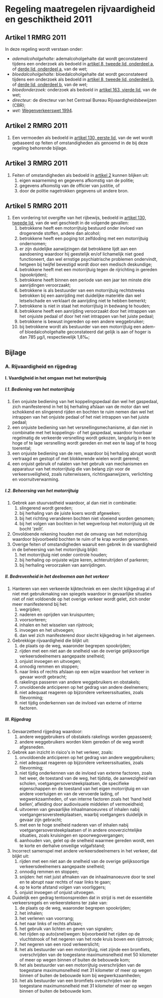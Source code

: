 # Regeling maatregelen rijvaardigheid en geschiktheid 2011

## Artikel 1 RMRG 2011

In deze regeling wordt verstaan onder:

- _ademalcoholgehalte:_ ademalcoholgehalte dat wordt geconstateerd tijdens een onderzoek als bedoeld in [artikel 8, tweede lid, onderdeel a](./wegenverkeerswet-1994.md#artikel-8-wvw-besturen-onder-invloed), of [derde lid, onderdeel a](./wegenverkeerswet-1994.md#artikel-8-wvw-besturen-onder-invloed), van de wet;
- _bloedalcoholgehalte:_ bloedalcoholgehalte dat wordt geconstateerd tijdens een onderzoek als bedoeld in [artikel 8, tweede lid, onderdeel b](./wegenverkeerswet-1994.md#artikel-8-wvw-besturen-onder-invloed), of [derde lid, onderdeel b](./wegenverkeerswet-1994.md#artikel-8-wvw-besturen-onder-invloed), van de wet;
- _bloedonderzoek:_ onderzoek als bedoeld in [artikel 163, vierde lid](./wegenverkeerswet-1994.md#artikel-163-wvw-adem--en-bloedonderzoek-weigering-medische-redenen-urineproef-delegatie), van de wet;
- _directeur:_ de directeur van het Centraal Bureau Rijvaardigheidsbewijzen (CBR);
- _wet:_ [Wegenverkeerswet 1994](./wegenverkeerswet-1994.md).

## Artikel 2 RMRG 2011

1. Een vermoeden als bedoeld in [artikel 130, eerste lid](./wegenverkeerswet-1994.md#artikel-130-wvw-gebrek-rijvaardigheid-of-geschiktheid), van de wet wordt gebaseerd op feiten of omstandigheden als genoemd in de bij deze regeling behorende bijlage.

## Artikel 3 RMRG 2011

1. Feiten of omstandigheden als bedoeld in [artikel 2](#artikel-2-rmrg-2011) kunnen blijken uit:
    1. eigen waarneming en gegevens afkomstig van de politie;
    2. gegevens afkomstig van de officier van justitie, of
    3. door de politie nagetrokken gegevens uit andere bron.

## Artikel 5 RMRG 2011

1. Een vordering tot overgifte van het rijbewijs, bedoeld in [artikel 130, tweede lid](./wegenverkeerswet-1994.md#artikel-130-wvw-gebrek-rijvaardigheid-of-geschiktheid), van de wet geschiedt in de volgende gevallen:
    1. betrokkene heeft een motorrijtuig bestuurd onder invloed van drogerende stoffen, andere dan alcohol;
    2. betrokkene heeft een poging tot zelfdoding met een motorrijtuig ondernomen;
    3. er zijn duidelijke aanwijzingen dat betrokkene lijdt aan een aandoening waardoor hij geestelijk en/of lichamelijk niet goed functioneert, dan wel ernstige psychiatrische problemen ondervindt, hetgeen bij twijfel bevestigd wordt door een medisch deskundige;
    4. betrokkene heeft met een motorrijtuig tegen de rijrichting in gereden (spookrijden);
    5. betrokkene heeft binnen een periode van een jaar ten minste drie aanrijdingen veroorzaakt;
    6. betrokkene is als bestuurder van een motorrijtuig rechtstreeks betrokken bij een aanrijding met duidelijke materiële dan wel letselschade en verklaart de aanrijding niet te hebben bemerkt;
    7. betrokkene is niet in staat het motorrijtuig in bedwang te houden;
    8. betrokkene heeft een aanrijding veroorzaakt door het intrappen van het onjuiste pedaal of door het niet intrappen van het juiste pedaal;
    9. betrokkene is bewust ingereden op een andere weggebruiker;
    10. bij betrokkene wordt als bestuurder van een motorrijtuig een adem- of bloedalcoholgehalte geconstateerd dat gelijk is aan of hoger is dan 785 µg/l, respectievelijk 1,8‰;

## Bijlage

### A. Rijvaardigheid en rijgedrag

#### I. Vaardigheid in het omgaan met het motorrijtuig

##### I.1. Bediening van het motorrijtuig

1. Een onjuiste bediening van het koppelingspedaal dan wel het gaspedaal, zich manifesterend in het bij herhaling afslaan van de motor dan wel schokkend en slingerend rijden en bochten te ruim nemen dan wel het intrappen van het onjuiste pedaal of het niet intrappen van het juiste pedaal;
2. een onjuiste bediening van het versnellingsmechanisme, al dan niet in combinatie met het koppelings- of het gaspedaal, waardoor hoorbaar regelmatig de verkeerde versnelling wordt gekozen, langdurig in een te hoge of te lage versnelling wordt gereden en met een te laag of te hoog toerental;
3. een onjuiste bediening van de rem, waardoor bij herhaling abrupt wordt vertraagd en gestopt of met blokkerende wielen wordt geremd;
4. een onjuist gebruik of nalaten van het gebruik van mechanismen en apparatuur van het motorrijtuig die van belang zijn voor de verkeersveiligheid, zoals ruitenwissers, richtingaanwijzers, verlichting en voorruitverwarming.

##### I.2. Beheersing van het motorrijtuig

1. Gebrek aan stuurvastheid waardoor, al dan niet in combinatie:
    1. slingerend wordt gereden;
    2. bij herhaling van de juiste koers wordt afgeweken;
    3. bij het richting veranderen bochten niet vloeiend worden genomen;
    4. bij het volgen van bochten in het wegverloop het motorrijtuig uit de bocht ‘zeilt’.
2. Onvoldoende rekening houden met de omvang van het motorrijtuig waardoor bijvoorbeeld bochten te ruim of te krap worden genomen.
3. Overige feiten of omstandigheden waaruit een gebrek in de vaardigheid in de beheersing van het motorrijtuig blijkt:
    1. het motorrijtuig niet onder controle houden;
    2. bij herhaling op onjuiste wijze keren, achteruitrijden of parkeren;
    3. bij herhaling veroorzaken van aanrijdingen.

##### II. Bedrevenheid in het deelnemen aan het verkeer

1. Hanteren van een verkeerde kijktechniek en een slecht kijkgedrag al of niet met gebruikmaking van spiegels waardoor in gevaarlijke situaties niet of niet voldoende op het overige verkeer wordt gelet, zich onder meer manifesterend bij het:
    1. wegrijden;
    2. naderen en oprijden van kruispunten;
    3. voorsorteren;
    4. inhalen en het wisselen van rijstrook;
    5. invoegen en het uitvoegen;
    6. dan wel zich manifesterend door slecht kijkgedrag in het algemeen.
2. Gebrekkige rijvaardigheid die blijkt uit:
    1. de plaats op de weg, waaronder begrepen spookrijden;
    2. rijden met een niet aan de snelheid van de overige gelijksoortige verkeersdeelnemers aangepaste snelheid;
    3. onjuist invoegen en uitvoegen;
    4. onnodig remmen en stoppen;
    5. naar links of rechts afslaan op een wijze waardoor het verkeer in gevaar wordt gebracht;
    6. rakelings passeren van andere weggebruikers en obstakels;
    7. onvoldoende anticiperen op het gedrag van andere deelnemers;
    8. niet adequaat reageren op bijzondere verkeerssituaties, zoals filevorming;
    9. niet tijdig onderkennen van de invloed van externe of interne factoren.

##### III. Rijgedrag

1. Gevaarzettend rijgedrag waardoor:
    1. andere weggebruikers of obstakels rakelings worden gepasseerd;
    2. andere weggebruikers worden klem gereden of de weg wordt afgesneden.
2. Gebrek aan inzicht in risico's in het verkeer, zoals:
    1. onvoldoende anticiperen op het gedrag van andere weggebruikers;
    2. niet adequaat reageren op bijzondere verkeerssituaties, zoals filevorming;
    3. niet tijdig onderkennen van de invloed van externe factoren, zoals het weer, de toestand van de weg, het tijdstip, de aanwezigheid van scholen, voetgangersoversteekplaatsen, de specifieke eigenschappen en de toestand van het eigen motorrijtuig en van andere voertuigen en van de vervoerde lading, of wegwerkzaamheden, of van interne factoren zoals het ‘hand held bellen’, afleiding door audiovisuele middelen of vermoeidheid;
    4. uitvoeren van gevaarlijke inhaalmanoeuvres of inhalen nabij voetgangersoversteekplaatsen, waarbij voetgangers duidelijk in gevaar zijn gebracht;
    5. met een te hoge snelheid naderen van of inhalen nabij voetgangersoversteekplaatsen of in andere onoverzichtelijke situaties, zoals kruisingen en spoorwegovergangen;
    6. aanhouden van, gelet op de snelheid waarmee gereden wordt, een te korte en derhalve onveilige volgafstand;
3. Incorrect samenspel met andere verkeersdeelnemers in het verkeer, dat blijkt uit:
    1. rijden met een niet aan de snelheid van de overige gelijksoortige verkeersdeelnemers aangepaste snelheid;
    2. onnodig remmen en stoppen;
    3. snijden: het niet juist afmaken van de inhaalmanoeuvre door te snel en te abrupt naar rechts of naar links te gaan;
    4. op te korte afstand volgen van voorliggers;
    5. onjuist invoegen of onjuist uitvoegen.
4. Duidelijk een gedrag tentoonspreiden dat in strijd is met de essentiële verkeersregels en verkeerstekens ter zake van:
    1. de plaats op de weg, waaronder begrepen spookrijden;
    2. het inhalen;
    3. het verlenen van voorrang;
    4. het naar links of rechts afslaan;
    5. het gebruik van lichten en geven van signalen;
    6. het rijden op auto(snel)wegen: bijvoorbeeld het rijden op de vluchtstrook of het negeren van het rode kruis boven een rijstrook;
    7. het negeren van een rood verkeerslicht;
    8. het als bestuurder van een motorrijtuig, niet zijnde een bromfiets, overschrijden van de toegestane maximumsnelheid met 50 kilometer of meer op wegen binnen of buiten de bebouwde kom;
    9. het als bestuurder van een motorrijtuig overschrijden van de toegestane maximumsnelheid met 31 kilometer of meer op wegen binnen of buiten de bebouwde kom bij wegwerkzaamheden;
    10. het als bestuurder van een bromfiets overschrijden van de toegestane maximumsnelheid met 31 kilometer of meer op wegen binnen of buiten de bebouwde kom.
